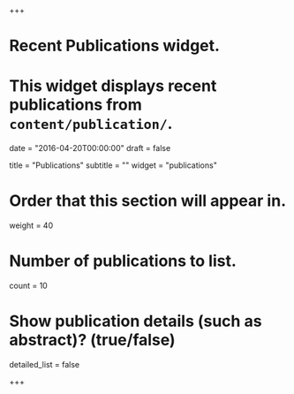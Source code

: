 +++
# Recent Publications widget.
# This widget displays recent publications from `content/publication/`.

date = "2016-04-20T00:00:00"
draft = false

title = "Publications"
subtitle = ""
widget = "publications"

# Order that this section will appear in.
weight = 40

# Number of publications to list.
count = 10

# Show publication details (such as abstract)? (true/false)
detailed_list = false

+++
